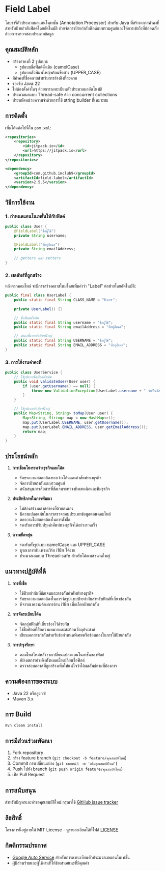 # Field Label

ไลบรารี่ตัวประมวลผลแอนโนเทชั่น (Annotation Processor) สำหรับ Java ที่สร้างคลาสค่าคงที่สำหรับป้ายกำกับฟิลด์โดยอัตโนมัติ ช่วยจัดการป้ายกำกับฟิลด์แบบรวมศูนย์และให้การเข้าถึงที่ปลอดภัยด้วยการตรวจสอบประเภทข้อมูล

## คุณสมบัติหลัก

- สร้างค่าคงที่ 2 รูปแบบ:
   - รูปแบบชื่อฟิลด์ดั้งเดิม (camelCase)
   - รูปแบบตัวพิมพ์ใหญ่พร้อมขีดล่าง (UPPER_CASE)
- มีค่าคงที่ชื่อคลาสสำหรับการอ้างอิงที่สะดวก
- รองรับ Java 22
- ไม่ต้องตั้งค่าใดๆ ด้วยการลงทะเบียนตัวประมวลผลอัตโนมัติ
- ประมวลผลแบบ Thread-safe ด้วย concurrent collections
- ประหยัดหน่วยความจำด้วยการใช้ string builder ที่เหมาะสม

## การติดตั้ง

เพิ่มโค้ดต่อไปนี้ใน `pom.xml`:

```xml
<repositories>
    <repository>
        <id>jitpack.io</id>
        <url>https://jitpack.io</url>
    </repository>
</repositories>

<dependency>
    <groupId>com.github.inclub9</groupId>
    <artifactId>field-label</artifactId>
    <version>2.5.5</version>
</dependency>
```

## วิธีการใช้งาน

### 1. กำหนดแอนโนเทชั่นให้กับฟิลด์

```java
public class User {
    @FieldLabel("ชื่อผู้ใช้")
    private String username;

    @FieldLabel("ที่อยู่อีเมล")
    private String emailAddress;
    
    // getters และ setters
}
```

### 2. ผลลัพธ์ที่ถูกสร้าง

หลังจากคอมไพล์ จะมีการสร้างคลาสใหม่โดยเพิ่มคำว่า "Label" ต่อท้ายโดยอัตโนมัติ:

```java
public final class UserLabel {
    public static final String CLASS_NAME = "User";
    
    private UserLabel() {}

    // ชื่อฟิลด์ดั้งเดิม
    public static final String username = "ชื่อผู้ใช้";
    public static final String emailAddress = "ที่อยู่อีเมล";

    // ค่าคงที่แบบตัวพิมพ์ใหญ่
    public static final String USERNAME = "ชื่อผู้ใช้";
    public static final String EMAIL_ADDRESS = "ที่อยู่อีเมล";
}
```

### 3. การใช้งานค่าคงที่

```java
public class UserService {
    // ใช้รูปแบบชื่อฟิลด์ดั้งเดิม
    public void validateUser(User user) {
        if (user.getUsername() == null) {
            throw new ValidationException(UserLabel.username + " จำเป็นต้องระบุ");
        }
    }

    // ใช้รูปแบบตัวพิมพ์ใหญ่
    public Map<String, String> toMap(User user) {
        Map<String, String> map = new HashMap<>();
        map.put(UserLabel.USERNAME, user.getUsername());
        map.put(UserLabel.EMAIL_ADDRESS, user.getEmailAddress());
        return map;
    }
}
```

## ประโยชน์หลัก

1. **การเชื่อมโยงระหว่างธุรกิจและโค้ด**
   - รักษาความสอดคล้องระหว่างโค้ดและคำศัพท์ทางธุรกิจ
   - จัดการป้ายกำกับแบบรวมศูนย์
   - สนับสนุนการสื่อสารที่ชัดเจนระหว่างทีมเทคนิคและทีมธุรกิจ

2. **ประสิทธิภาพในการพัฒนา**
   - ไม่ต้องสร้างคลาสค่าคงที่ด้วยตนเอง
   - มีความปลอดภัยในการตรวจสอบประเภทข้อมูลตอนคอมไพล์
   - ลดความไม่สอดคล้องในการตั้งชื่อ
   - รองรับการปรับปรุงคำศัพท์ทางธุรกิจได้อย่างรวดเร็ว

3. **ความยืดหยุ่น**
   - รองรับทั้งรูปแบบ camelCase และ UPPER_CASE
   - บูรณาการกับเฟรมเวิร์ก i18n ได้ง่าย
   - ประมวลผลแบบ Thread-safe สำหรับโค้ดเบสขนาดใหญ่

## แนวทางปฏิบัติที่ดี

1. **การตั้งชื่อ**
   - ใช้ป้ายกำกับที่ชัดเจนและตรงกับคำศัพท์ทางธุรกิจ
   - รักษาความสอดคล้องในการจัดรูปแบบป้ายกำกับสำหรับฟิลด์ที่เกี่ยวข้องกัน
   - พิจารณาความต้องการด้าน i18n เมื่อเลือกป้ายกำกับ

2. **การจัดระเบียบโค้ด**
   - จัดกลุ่มฟิลด์ที่เกี่ยวข้องไว้ด้วยกัน
   - ใช้ชื่อฟิลด์ที่สื่อความหมายและสะท้อนวัตถุประสงค์
   - เขียนเอกสารกำกับสำหรับข้อกำหนดพิเศษหรือข้อตกลงในการใช้ป้ายกำกับ

3. **การบำรุงรักษา**
   - คอมไพล์ใหม่หลังจากเปลี่ยนแปลงแอนโนเทชั่นของฟิลด์
   - อัปเดตการอ้างอิงทั้งหมดเมื่อเปลี่ยนชื่อฟิลด์
   - ตรวจสอบคลาสที่ถูกสร้างเพื่อให้แน่ใจว่าได้ผลลัพธ์ตามที่ต้องการ

## ความต้องการของระบบ

- Java 22 หรือสูงกว่า
- Maven 3.x

## การ Build

```bash
mvn clean install
```

## การมีส่วนร่วมพัฒนา

1. Fork repository
2. สร้าง feature branch (`git checkout -b feature/คุณสมบัติใหม่`)
3. Commit การเปลี่ยนแปลง (`git commit -m 'เพิ่มคุณสมบัติใหม่'`)
4. Push ไปยัง branch (`git push origin feature/คุณสมบัติใหม่`)
5. เปิด Pull Request

## การสนับสนุน

สำหรับปัญหาและคำขอคุณสมบัติใหม่ กรุณาใช้ [GitHub issue tracker](https://github.com/inclub9/field-label/issues)

## ลิขสิทธิ์

โครงการนี้อยู่ภายใต้ MIT License - ดูรายละเอียดได้ที่ไฟล์ [LICENSE](LICENSE)

## กิตติกรรมประกาศ

- [Google Auto Service](https://github.com/google/auto/tree/main/service) สำหรับการลงทะเบียนตัวประมวลผลแอนโนเทชั่น
- ผู้มีส่วนร่วมและผู้ใช้งานที่ให้ข้อเสนอแนะที่มีคุณค่า